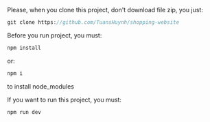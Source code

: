 Please, when you clone this project, don't download file zip, you just: 
```js
git clone https://github.com/TuansHuynh/shopping-website
```

Before you run project, you must:
```js
npm install
```
or: 
```js
npm i
```
to install node_modules

If you want to run this project, you must:
```js
npm run dev
```
